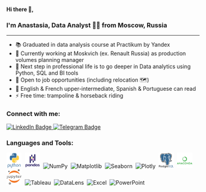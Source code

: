 #### Hi there 👋,
### I'm Anastasia, Data Analyst :woman_technologist: from Moscow, Russia

------------------------

- :books: Graduated in data analysis course at Practikum by Yandex
- 🔭 Currently working at Moskvich (ex. Renault Russia) as production volumes planning manager
- 🌱 Next step in professional life is to go deeper in Data analytics using Python, SQL and BI tools
- :handshake: Open to job opportunities (including relocation :world_map:)
- :open_hands: English & French upper-intermediate, Spanish & Portuguese can read
- ⚡ Free time: trampoline & horseback riding

### Connect with me:
<div id="badges">
  <a href="https://www.linkedin.com/in/anastasia-federova-38353a244/">
    <img src="https://img.shields.io/badge/LinkedIn-blue?style=for-the-badge&logo=linkedin&logoColor=white" alt="LinkedIn Badge"/>
  </a>
  <a href="https://t.me/styx_equivoque">
    <img src="https://img.shields.io/badge/-Telegram-9cf?logo=telegram&logoColor=white&style=for-the-badge" alt="Telegram Badge"/>
  </a>
</div>

### Languages and Tools:
<div>
  <img src="https://github.com/devicons/devicon/blob/master/icons/python/python-original-wordmark.svg" title="Python" alt="Python" width="40" height="40"/>&nbsp;
  <img src="https://github.com/devicons/devicon/blob/master/icons/pandas/pandas-original-wordmark.svg" title="Pandas" alt="Pandas" width="40" height="40"/>&nbsp;
  <img src="https://numpy.org/images/logo.svg" title="NumPy" alt="NumPy" width="40" height="40"/>&nbsp;
  <img src="https://matplotlib.org/_static/images/logo2.svg" title="Matplotlib" alt="Matplotlib" width="60" height="40"/>&nbsp;
  <img src="https://seaborn.pydata.org/_static/logo-wide-lightbg.svg" title="Seaborn" alt="Seaborn" width="60" height="40"/>&nbsp;
  <img src="https://camo.githubusercontent.com/9dfe9dde87f5f23823bae7a2070f534f23349ad068d0db10a5662270229ef758/68747470733a2f2f657665726970656469612d73746f726167652e73332e616d617a6f6e6177732e636f6d2f50726f66696c65506963747572652f656e2f506c6f746c795f5f6130613031352f506c6f746c792d6c6f676f2d30312d7371756172652e706e675f5f39353237352e706e67" title="Plotly" alt="Plotly" width="40" height="40"/>&nbsp;
  <img src="https://github.com/devicons/devicon/blob/master/icons/postgresql/postgresql-original-wordmark.svg"  title="PostgreSQL" alt="PostgreSQL" width="40" height="40"/>&nbsp;
  <img src="https://github.com/devicons/devicon/blob/master/icons/anaconda/anaconda-original-wordmark.svg" title="Anaconda" alt="Anaconda" width="40" height="40"/>&nbsp;
  <img src="https://github.com/devicons/devicon/blob/master/icons/jupyter/jupyter-original-wordmark.svg" title="Jupyter" alt="Jupyter" width="40" height="40"/>&nbsp;
  <img src="https://i0.wp.com/sybyl.com/wp-content/uploads/2019/11/Tableau-Logo-for-website.jpg?ssl=1" title="Tableau" alt="Tableau" width="40" height="40"/>&nbsp;
  <img src="https://business-planner.ru/wp-content/uploads/2021/12/Yandex-DataLens-Logo.png" title="DataLens" alt="DataLens" width="40" height="40"/>&nbsp;
  <img src="https://upload.wikimedia.org/wikipedia/commons/thumb/3/34/Microsoft_Office_Excel_%282019%E2%80%93present%29.svg/2203px-Microsoft_Office_Excel_%282019%E2%80%93present%29.svg.png" title="Excel"  alt="Excel" width="40" height="40"/>&nbsp;
  <img src="https://upload.wikimedia.org/wikipedia/commons/thumb/1/16/Microsoft_PowerPoint_2013-2019_logo.svg/1200px-Microsoft_PowerPoint_2013-2019_logo.svg.png" title="PowerPoint"  alt="PowerPoint" width="40" height="40"/>
</div>
